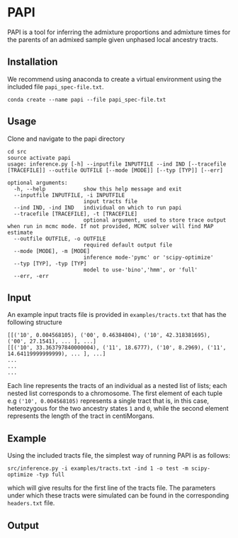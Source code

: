 # PAPI

PAPI is a tool for inferring the admixture proportions and admixture times for the parents of an admixed sample given unphased local ancestry tracts.

## Installation

We recommend using anaconda to create a virtual environment using the included file ```papi_spec-file.txt```.
```
conda create --name papi --file papi_spec-file.txt
```

## Usage
Clone and navigate to the papi directory

```
cd src
source activate papi
usage: inference.py [-h] --inputfile INPUTFILE --ind IND [--tracefile [TRACEFILE]] --outfile OUTFILE [--mode [MODE]] [--typ [TYP]] [--err]

optional arguments:
  -h, --help            show this help message and exit
  --inputfile INPUTFILE, -i INPUTFILE
                        input tracts file
  --ind IND, -ind IND   individual on which to run papi
  --tracefile [TRACEFILE], -t [TRACEFILE]
                        optional argument, used to store trace output when run in mcmc mode. If not provided, MCMC solver will find MAP estimate
  --outfile OUTFILE, -o OUTFILE
                        required default output file
  --mode [MODE], -m [MODE]
                        inference mode-'pymc' or 'scipy-optimize'
  --typ [TYP], -typ [TYP]
                        model to use-'bino','hmm', or 'full'
  --err, -err
```

## Input

An example input tracts file is provided in ```examples/tracts.txt``` that has the following structure

```
[[('10', 0.004568105), ('00', 0.46384804), ('10', 42.318381695), ('00', 27.1541), ... ], ...]
[[('10', 33.363797840000004), ('11', 18.6777), ('10', 8.2969), ('11', 14.64119999999999), ... ], ...]
...
...
...
```
Each line represents the tracts of an individual as a nested list of lists; each nested list corresponds to a chromosome. The first element of each tuple e.g ```('10', 0.004568105)``` represents a single tract that is, in this case, heterozygous for the two ancestry states ```1``` and ```0```, while the second element represents the length of the tract in centiMorgans.


## Example

Using the included tracts file, the simplest way of running PAPI is as follows:
```
src/inference.py -i examples/tracts.txt -ind 1 -o test -m scipy-optimize -typ full
```
which will give results for the first line of the tracts file. The parameters under which these tracts were simulated can be found in the corresponding ```headers.txt``` file.


## Output




